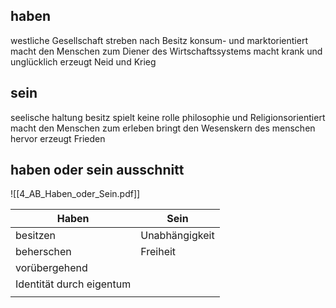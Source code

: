 ## haben
westliche Gesellschaft
streben nach Besitz
konsum- und marktorientiert
macht den Menschen zum Diener des Wirtschaftssystems
macht krank und unglücklich
erzeugt Neid und Krieg

## sein
seelische haltung
besitz spielt keine rolle
philosophie und Religionsorientiert
macht den Menschen zum erleben
bringt den Wesenskern des menschen hervor
erzeugt Frieden


## haben oder sein ausschnitt

![[4_AB_Haben_oder_Sein.pdf]]


| Haben                    | Sein           |
| ------------------------ | -------------- |
| besitzen                 | Unabhängigkeit |
| beherschen               | Freiheit       | 
| vorübergehend            |                |
| Identität durch eigentum |                |
|                          |                |
